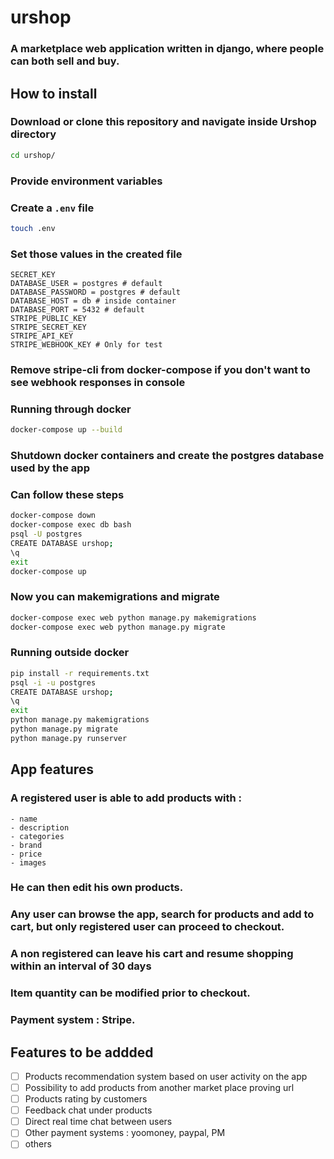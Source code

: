 # urshop
### A marketplace web application written in django, where people can both sell and buy.  
## How to install
### Download or clone this repository and navigate inside Urshop directory
```bash
cd urshop/
```
### Provide environment variables
### Create a ```.env``` file
```bash
touch .env
```
### Set those values in the created file
```env
SECRET_KEY
DATABASE_USER = postgres # default
DATABASE_PASSWORD = postgres # default
DATABASE_HOST = db # inside container
DATABASE_PORT = 5432 # default
STRIPE_PUBLIC_KEY 
STRIPE_SECRET_KEY
STRIPE_API_KEY
STRIPE_WEBHOOK_KEY # Only for test
```
### Remove stripe-cli from docker-compose if you don't want to see webhook responses in console

### Running through docker
```bash
docker-compose up --build
```
### Shutdown docker containers and create the postgres database used by the app
### Can follow these steps
```bash
docker-compose down
docker-compose exec db bash
psql -U postgres 
CREATE DATABASE urshop;
\q
exit
docker-compose up
```
### Now you can makemigrations and migrate
```bash
docker-compose exec web python manage.py makemigrations
docker-compose exec web python manage.py migrate
```

### Running outside docker
```bash
pip install -r requirements.txt
psql -i -u postgres 
CREATE DATABASE urshop;
\q
exit
python manage.py makemigrations
python manage.py migrate
python manage.py runserver
```
## App features
### A registered user is able to add products with :  

    - name  
    - description  
    - categories  
    - brand  
    - price  
    - images  
### He can then edit his own products.
### Any user can browse the app, search for products and add to cart, but only registered user can proceed to checkout.  
### A non registered can leave his cart and resume shopping within an interval of 30 days
### Item quantity can be modified prior to checkout.  
### Payment system : Stripe.  

## Features to be addded
- [ ] Products recommendation system based on user activity on the app  
- [ ] Possibility to add products from another market place proving url  
- [ ] Products rating by customers  
- [ ] Feedback chat under products
- [ ] Direct real time chat between users  
- [ ] Other payment systems : yoomoney, paypal, PM
- [ ] others  
